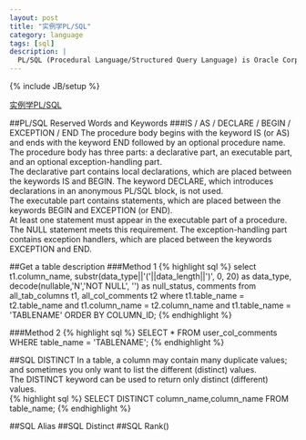 ```yaml
---
layout: post
title: "实例学PL/SQL"
category: language
tags: [sql]
description: |
  PL/SQL (Procedural Language/Structured Query Language) is Oracle Corporation's procedural extension language for SQL and the Oracle relational database. 
---
```

{% include JB/setup %}

[实例学PL/SQL](http://liufei.name/language/pl_sql_note.html)

##PL/SQL Reserved Words and Keywords
###IS / AS / DECLARE / BEGIN / EXCEPTION / END
The procedure body begins with the keyword IS (or AS) and ends with the keyword END followed by an optional procedure name.  
The procedure body has three parts: a declarative part, an executable part, and an optional exception-handling part.  
The declarative part contains local declarations, which are placed between the keywords IS and BEGIN. The keyword DECLARE, which introduces declarations in an anonymous PL/SQL block, is not used.  
The executable part contains statements, which are placed between the keywords BEGIN and EXCEPTION (or END).  
At least one statement must appear in the executable part of a procedure. The NULL statement meets this requirement. The exception-handling part contains exception handlers, which are placed between the keywords EXCEPTION and END.  

##Get a table description
###Method 1
{% highlight sql %}
   select t1.column_name, 
   substr(data_type||'('||data_length||')', 0, 20) as data_type, 
   decode(nullable,'N','NOT NULL', '') as null_status, comments
   from all_tab_columns t1, all_col_comments t2
   where t1.table_name = t2.table_name
   and t1.column_name = t2.column_name
   and t1.table_name = 'TABLENAME'
   ORDER BY COLUMN_ID;
{% endhighlight %}

###Method 2
{% highlight sql %}
    SELECT *
    FROM user_col_comments
    WHERE table_name = 'TABLENAME';
{% endhighlight %}

##SQL DISTINCT
In a table, a column may contain many duplicate values; and sometimes you only want to list the different (distinct) values.  
The DISTINCT keyword can be used to return only distinct (different) values.  
{% highlight sql %}
    SELECT DISTINCT column_name,column_name FROM table_name;
{% endhighlight %}

##SQL Alias
##SQL Distinct
##SQL Rank()


